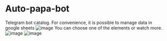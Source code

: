 # Auto-papa-bot
Telegram bot catalog. For convenience, it is possible to manage data in google sheets
![image](https://github.com/NikitaVerb/Auto-papa-bot/assets/138373288/9d9d3139-5d66-4261-a6e6-acf76d70178e)
You can choose one of the elements or watch more.
![image](https://github.com/NikitaVerb/Auto-papa-bot/assets/138373288/cadea54f-ed7e-4f77-be55-f05aee02f5e1)
![image](https://github.com/NikitaVerb/Auto-papa-bot/assets/138373288/24c2128f-1fc5-4878-ab29-92d54957e128)

